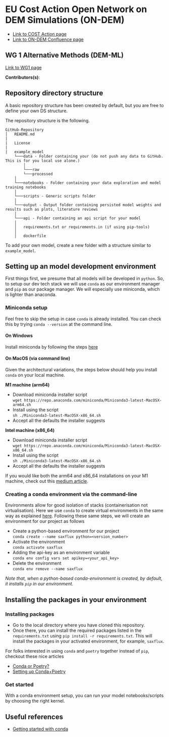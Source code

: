 # EU Cost Action Open Network on DEM Simulations (ON-DEM)

- [Link to COST Action page](https://www.cost.eu/actions/CA22132/)
- [Link to ON-DEM Confluence page](https://on-dem.atlassian.net/)

## WG 1 Alternative Methods (DEM-ML)

[Link to WG1 page](https://on-dem.atlassian.net/wiki/spaces/WG1/overview)

**Contributors(s)**: 

## Repository directory structure

A basic repository structure has been created by default, but you are free to define your own DS structure.

The repository structure is the following.
```
GitHub-Repository
│   README.md
|
|   License
|
|   example_model
    └───data - Folder containing your (do not push any data to GitHub. This is for you local use alone.)
        │
        └───raw
        └───processed
    │
    └───notebooks - Folder containing your data exploration and model training notebooks 
    │
    └───scripts - Generic scripts folder
    │
    └───output - Output folder containing persisted model weights and results such as plots, literature reviews
    │
    └───api - Folder containing an api script for your model
    │
    │   requirements.txt or requirements.in (if using pip-tools)
    │
    │   dockerfile
```

To add your own model, create a new folder with a structure similar to `example_model`.

## Setting up an model development environment
 
First things first, we presume that all models will be developed in `python`. So, to setup our dev tech stack we will use `conda` as our environment manager and `pip` as our package manager. We will especially 
use miniconda, which is lighter than anaconda.

### Miniconda setup 

Feel free to skip the setup in case `conda` is already installed. You can check this by trying `conda --version` at the command line.

#### On Windows

Install miniconda by following the steps [here](https://docs.anaconda.com/free/miniconda/)

#### On MacOS (via command line)

Given the architectural variations, the steps below should help you install `conda` on your local machine.

**M1 machine (arm64)**

- Download miniconda installer script\
`wget https://repo.anaconda.com/miniconda/Miniconda3-latest-MacOSX-arm64.sh`
- Install using the script\
`sh ./Miniconda3-latest-MacOSX-x86_64.sh`
- Accept all the defaults the installer suggests

**Intel machine (x86_64)**

- Download miniconda installer script\
`wget https://repo.anaconda.com/miniconda/Miniconda3-latest-MacOSX-x86_64.sh`
- Install using the script\
`sh ./Miniconda3-latest-MacOSX-x86_64.sh`
- Accept all the defaults the installer suggests

If you would like both the arm64 and x86_64 installations on your M1 machine, check out this [medium article](https://towardsdatascience.com/how-to-install-miniconda-x86-64-apple-m1-side-by-side-on-mac-book-m1-a476936bfaf0).

### Creating a conda environment via the command-line

Environments allow for good isolation of stacks (containerisation not virtualisation). 
Here we use `conda` to create virtual environments in the same way as explained [here](https://conda.io/projects/conda/en/latest/user-guide/getting-started.html). 
Following these same steps, we will create an environment for our project as follows

- Create a python-based environment for our project\
`conda create --name saxflux python=<version_number>`
- Activate the environment\
`conda activate saxflux`
- Adding the api-key as an environment variable\
`conda env config vars set apikey=<your_api_key>`
- Delete the environment\
`conda env remove --name saxflux`

*Note that, when a python-based conda-environment is created, by default, it installs `pip` in our environment.*

## Installing the packages in your environment

### Installing packages
- Go to the local directory where you have cloned this repository.
- Once there, you can install the required packages listed in the `requirements.txt` using `pip install -r requirements.txt`. This will install the packages in your activated environment, for example, `saxflux`.

For folks interested in using `conda` and `poetry` together instead of `pip`, checkout these nice articles
- [Conda or Poetry?](https://medium.com/semantixbr/getting-started-with-conda-or-poetry-for-data-science-projects-1b3add43956d)
- [Setting up Conda+Poetry](https://ealizadeh.com/blog/guide-to-python-env-pkg-dependency-using-conda-poetry)

### Get started

With a conda environment setup, you can run your model notebooks/scripts by choosing the right kernel.

## Useful references

- [Getting started with conda](https://conda.io/projects/conda/en/latest/user-guide/index.html)
